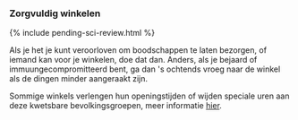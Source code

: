 ### Zorgvuldig winkelen 

{% include pending-sci-review.html %}

 Als je het je kunt veroorloven om boodschappen te laten bezorgen, of iemand kan voor je winkelen, doe dat dan. Anders, als je bejaard of immuungecompromitteerd bent, ga dan 's ochtends vroeg naar de winkel als de dingen minder aangeraakt zijn. 

Sommige winkels verlengen hun openingstijden of wijden speciale uren aan deze kwetsbare bevolkingsgroepen, meer informatie [hier](https://twitter.com/mcuban/status/1239244137834127362). 
